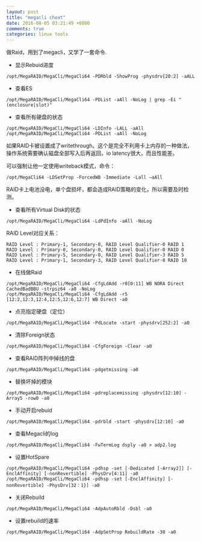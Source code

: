 ```yaml
---
layout: post
title: "megacli cheat"
date: 2016-08-05 03:21:49 +0800
comments: true
categories: linux tools
---
```


做Raid，用到了megacli，又学了一套命令.

<!-- more -->

* 显示Rebuid进度


```
/opt/MegaRAID/MegaCli/MegaCli64 -PDRbld -ShowProg -physdrv[20:2] -aALL

```

* 查看ES


```
/opt/MegaRAID/MegaCli/MegaCli64 -PDList -aAll -NoLog | grep -Ei "(enclosure|slot)"

```

* 查看所有硬盘的状态


```
/opt/MegaRAID/MegaCli/MegaCli64 -LDInfo -LALL -aAll
/opt/MegaRAID/MegaCli/MegaCli64 -PDList -aAll -NoLog

```

如果RAID卡被设置成了writethrough。这个是完全不利用卡上内存的一种做法，操作系统需要确认磁盘全部写入后再返回，io latency很大，而且性能差。

可以强制让他一定使用writeback模式，命令：


```
/opt/MegaCli64 -LDSetProp -ForcedWB -Immediate -Lall –aAll

```

RAID卡上电池没电，单个盘损坏，都会造成RAID策略的变化，所以需要及时检测。


* 查看所有Virtual Disk的状态


```
/opt/MegaRAID/MegaCli/MegaCli64 -LdPdInfo -aAll -NoLog

```

RAID Level对应关系：

    RAID Level : Primary-1, Secondary-0, RAID Level Qualifier-0 RAID 1
    RAID Level : Primary-0, Secondary-0, RAID Level Qualifier-0 RAID 0
    RAID Level : Primary-5, Secondary-0, RAID Level Qualifier-3 RAID 5
    RAID Level : Primary-1, Secondary-3, RAID Level Qualifier-0 RAID 10

* 在线做Raid


```
/opt/MegaRAID/MegaCli/MegaCli64 -CfgLdAdd -r0[0:11] WB NORA Direct CachedBadBBU -strpsz64 -a0 -NoLog
/opt/MegaRAID/MegaCli/MegaCli64 -CfgLdAdd -r5 [12:2,12:3,12:4,12:5,12:6,12:7] WB Direct -a0

```

* 点亮指定硬盘（定位）


```
/opt/MegaRAID/MegaCli/MegaCli64 -PdLocate -start -physdrv[252:2] -a0

```

* 清除Foreign状态


```
/opt/MegaRAID/MegaCli/MegaCli64 -CfgForeign -Clear -a0

```

* 查看RAID阵列中掉线的盘


```
/opt/MegaRAID/MegaCli/MegaCli64 -pdgetmissing -a0

```

* 替换坏掉的模块


```
/opt/MegaRAID/MegaCli/MegaCli64 -pdreplacemissing -physdrv[12:10] -Array5 -row0 -a0

```

* 手动开启rebuid


```
/opt/MegaRAID/MegaCli/MegaCli64 -pdrbld -start -physdrv[12:10] -a0

```

* 查看Megacli的log


```
/opt/MegaRAID/MegaCli/MegaCli64 -FwTermLog dsply -a0 > adp2.log

```

* 设置HotSpare


```
/opt/MegaRAID/MegaCli/MegaCli64 -pdhsp -set [-Dedicated [-Array2]] [-EnclAffinity] [-nonRevertible] -PhysDrv[4:11] -a0
/opt/MegaRAID/MegaCli/MegaCli64 -pdhsp -set [-EnclAffinity] [-nonRevertible] -PhysDrv[32：1}] -a0

```

* 关闭Rebuild


```
/opt/MegaRAID/MegaCli/MegaCli64 -AdpAutoRbld -Dsbl -a0

```

* 设置rebuild的速率


```
/opt/MegaRAID/MegaCli/MegaCli64 -AdpSetProp RebuildRate -30 -a0

```
